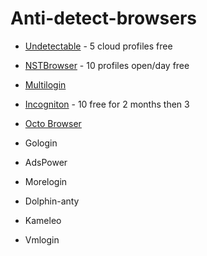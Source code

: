 # Anti-detect-browsers

* [Undetectable](https://undetectable.io/) - 5 cloud profiles free

* [NSTBrowser](https://app.nstbrowser.io/) - 10 profiles open/day free

* [Multilogin](https://multilogin.com/)

* [Incogniton](https://incogniton.com/) - 10 free for 2 months then 3

* [Octo Browser](https://octobrowser.net)

* Gologin

* AdsPower

* Morelogin

* Dolphin-anty

* Kameleo

* Vmlogin
